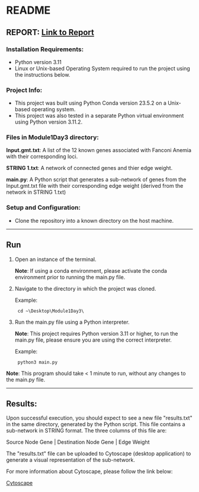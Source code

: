 
# README

## REPORT: [Link to Report]()

### Installation Requirements:
- Python version 3.11
- Linux or Unix-based Operating System required to run the project using the instructions below.

### Project Info:
- This project was built using Python Conda version 23.5.2 on a Unix-based operating system.
- This project was also tested in a separate Python virtual environment using Python version 3.11.2. 

### Files in Module1Day3 directory:

**Input.gmt.txt**: A list of the 12 known genes associated with Fanconi Anemia with their corresponding loci.

**STRING 1.txt**: A network of connected genes and thier edge weight.

**main.py**: A Python script that generates a sub-network of genes from the Input.gmt.txt file with their corresponding edge weight (derived from the network in STRING 1.txt)

### Setup and Configuration:

- Clone the repository into a known directory on the host machine.

<hr>

## Run

1. Open an instance of the terminal.

    **Note**: If using a conda environment, please activate the conda environment prior to running the main.py file.

2. Navigate to the directory in which the project was cloned.

    Example: 
        
        cd ~\Desktop\Module1Day3\

3. Run the main.py file using a Python interpreter.

    **Note**: This project requires Python version 3.11 or higher, to run the main.py file, please ensure you are using the correct interpreter. 

    Example:

        python3 main.py
**Note**: This program should take < 1 minute to run, without any changes to the main.py file.

<hr>

## Results:

Upon successful execution, you should expect to see a new file "results.txt" in the same directory, generated by the Python script. This file contains a sub-network in STRING format. The three columns of this file are:

Source Node Gene | Destination Node Gene | Edge Weight

The "results.txt" file can be uploaded to Cytoscape (desktop application) to generate a visual representation of the sub-network. 

For more information about Cytoscape, please follow the link below:

[Cytoscape](https://cytoscape.org/what_is_cytoscape.html)
